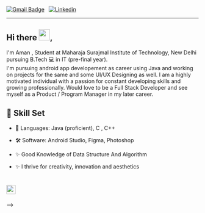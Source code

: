 [![Gmail Badge](https://img.shields.io/badge/-amanking8938@gmail.com-c14438?style=flat-square&logo=Gmail&logoColor=white&link=mailto:amanking8938@gmail.com)](mailto:amanking8938@gmail.com)
&nbsp;
[![Linkedin](https://img.shields.io/badge/linkedin%20-%230077B5.svg?&style=for-the-badge&logo=linkedin&logoColor=white)](https://www.linkedin.com/in/aman-kumar-308428130/)


---

## Hi there <img src="https://github.com/TheDudeThatCode/TheDudeThatCode/blob/master/Assets/Hi.gif" width="29px">,           
I'm Aman , Student at  Maharaja Surajmal Institute of Technology, New Delhi pursuing B.Tech 💻 in IT (pre-final year).   
I'm pursuing android app developement as career using Java  and working on projects for the same and some UI/UX Designing as well. I am a highly motivated individual with a passion for constant developing skills and growing professionally. Would love to be a Full Stack Developer and see myself as a Product / Program Manager in my later career.  

## 🧐 Skill Set

- 👾 Languages: Java (proficient), C , C++
- 🛠 Software: Android Studio, Figma, Photoshop 
- ✨ Good Knowledge of Data Structure And Algorithm 


- ✨ I thrive for creativity, innovation and aesthetics

#  <img src="https://github.com/TheDudeThatCode/TheDudeThatCode/blob/master/Assets/Earth.gif" width="24px">



-->

